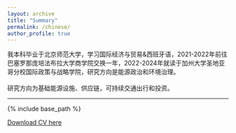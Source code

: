 ```yaml
---
layout: archive
title: "Summary"
permalink: /chinese/
author_profile: true
---
```


我本科毕业于北京师范大学，学习国际经济与贸易&西班牙语，2021-2022年前往巴塞罗那庞培法布拉大学商学院交换一年，2022-2024年就读于加州大学圣地亚哥分校国际政策与战略学院，研究方向是能源政治和环境治理。 \
\
研究方向为基础能源设施、供应链，可持续交通出行和投资。

---

{% include base_path %}

[Download CV here](https://ZhiyuanChi.github.io/files/CV2.pdf)
